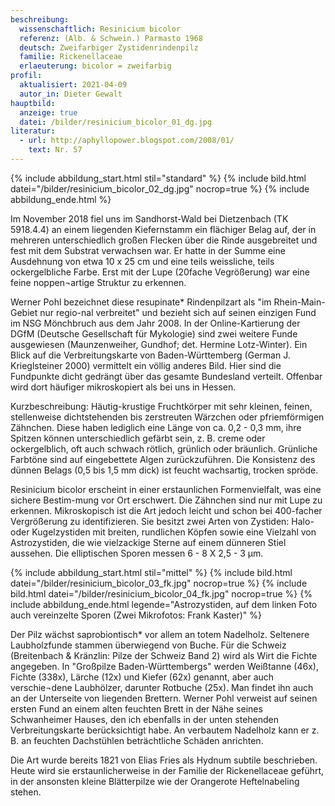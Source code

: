 ```yaml
---
beschreibung:
  wissenschaftlich: Resinicium bicolor
  referenz: (Alb. & Schwein.) Parmasto 1968
  deutsch: Zweifarbiger Zystidenrindenpilz
  familie: Rickenellaceae
  erlaeuterung: bicolor = zweifarbig
profil:
  aktualisiert: 2021-04-09
  autor_in: Dieter Gewalt
hauptbild:
  anzeige: true
  datei: /bilder/resinicium_bicolor_01_dg.jpg
literatur:
  - url: http://aphyllopower.blogspot.com/2008/01/
    text: Nr. 57
---
```

{% include abbildung_start.html stil="standard" %}
{% include bild.html datei="/bilder/resinicium_bicolor_02_dg.jpg" nocrop=true %}
{% include abbildung_ende.html %}

Im November 2018 fiel uns im Sandhorst-Wald bei Dietzenbach (TK 5918.4.4) an einem liegenden Kiefernstamm ein flächiger Belag auf, der in mehreren unterschiedlich großen Flecken über die Rinde ausgebreitet und fest mit dem Substrat verwachsen war. Er hatte in der Summe eine Ausdehnung von etwa 10 x 25 cm und eine teils weissliche, teils ockergelbliche Farbe. Erst mit der Lupe (20fache Vegrößerung) war eine feine noppen¬artige Struktur zu erkennen.  

Werner Pohl bezeichnet diese resupinate* Rindenpilzart als "im Rhein-Main-Gebiet nur regio-nal verbreitet" und bezieht sich auf seinen einzigen Fund im NSG Mönchbruch aus dem Jahr 2008. In der Online-Kartierung der DGfM (Deutsche Gesellschaft für Mykologie) sind zwei weitere Funde ausgewiesen (Maunzenweiher, Gundhof; det. Hermine Lotz-Winter). Ein Blick auf die Verbreitungskarte von Baden-Württemberg (German J. Krieglsteiner 2000) vermittelt ein völlig anderes Bild. Hier sind die Fundpunkte dicht gedrängt über das gesamte Bundesland verteilt. Offenbar wird dort häufiger mikroskopiert als bei uns in Hessen.

Kurzbeschreibung:
Häutig-krustige Fruchtkörper mit sehr kleinen, feinen, stellenweise dichtstehenden bis zerstreuten Wärzchen oder pfriemförmigen Zähnchen. Diese haben lediglich eine Länge von ca. 0,2 - 0,3 mm, ihre Spitzen können unterschiedlich gefärbt sein, z. B. creme oder ockergelblich, oft auch schwach rötlich, grünlich oder bräunlich. Grünliche Farbtöne sind auf eingebettete Algen zurückzuführen. Die Konsistenz des dünnen Belags (0,5 bis 1,5 mm dick) ist feucht wachsartig, trocken spröde.

Resinicium bicolor erscheint in einer erstaunlichen Formenvielfalt, was eine sichere Bestim-mung vor Ort erschwert. Die Zähnchen sind nur mit Lupe zu erkennen. Mikroskopisch ist die Art jedoch leicht und schon bei 400-facher Vergrößerung zu identifizieren. Sie besitzt zwei Arten von Zystiden: Halo- oder Kugelzystiden mit breiten, rundlichen Köpfen sowie eine Vielzahl von Astrozystiden, die wie vielzackige Sterne auf einem dünneren Stiel aussehen. Die elliptischen Sporen messen 6 - 8 X 2,5 - 3 µm.

{% include abbildung_start.html stil="mittel" %}
{% include bild.html datei="/bilder/resinicium_bicolor_03_fk.jpg" nocrop=true %}
{% include bild.html datei="/bilder/resinicium_bicolor_04_fk.jpg" nocrop=true %}
{% include abbildung_ende.html legende="Astrozystiden, auf dem linken Foto auch vereinzelte Sporen   (Zwei Mikrofotos: Frank Kaster)" %}

Der Pilz wächst saprobiontisch* vor allem an totem Nadelholz. Seltenere Laubholzfunde stammen überwiegend von Buche. Für die Schweiz (Breitenbach & Kränzlin: Pilze der Schweiz Band 2) wird als Wirt die Fichte angegeben. In "Großpilze Baden-Württembergs" werden Weißtanne (46x), Fichte (338x), Lärche (12x) und Kiefer (62x) genannt, aber auch verschie¬dene Laubhölzer, darunter Rotbuche (25x). Man findet ihn auch an der Unterseite von liegenden Brettern. Werner Pohl verweist auf seinen ersten Fund an einem alten feuchten Brett in der Nähe seines Schwanheimer Hauses, den ich ebenfalls in der unten stehenden Verbreitungskarte berücksichtigt habe. An verbautem Nadelholz kann er z. B. an feuchten Dachstühlen beträchtliche Schäden anrichten.

Die Art wurde bereits 1821 von Elias Fries als Hydnum subtile beschrieben. Heute wird sie erstaunlicherweise in der Familie der Rickenellaceae geführt, in der ansonsten kleine Blätterpilze wie der Orangerote Heftelnabeling stehen.
